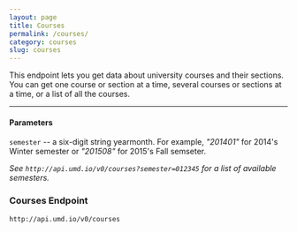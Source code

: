 ```yaml
---
layout: page
title: Courses
permalink: /courses/
category: courses
slug: courses
---
```


This endpoint lets you get data about university courses and their sections. You can get one course or section at a time, several courses or sections at a time, or a list of all the courses. 

----

#### Parameters
`semester` -- a six-digit string yearmonth. For example, *"201401"* for 2014's Winter semester or *"201508"* for 2015's Fall semseter.

*See `http://api.umd.io/v0/courses?semester=012345` for a list of available semesters.*

<!-- EXAMPLE -->

### Courses Endpoint

`http://api.umd.io/v0/courses`

<!-- END -->